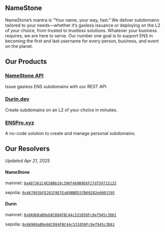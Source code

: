 ## NameStone

NameStone’s mantra is “Your name, your way, fast.” We deliver subdomains tailored to your needs—whether it’s gasless issuance or deploying on the L2 of your choice, from trusted to trustless solutions. Whatever your business requires, we are here to serve. Our number one goal is to support ENS in becoming the first and last username for every person, business, and event on the planet.

## Our Products

### [NameStone API](https://namestone.xyz/)
Issue gasless ENS subdomains with our REST API.

### [Durin.dev](https://durin.dev/)
Create subdomains on an L2 of your choice in minutes.

### [ENSPro.xyz](https://enspro.xyz/)

A no-code solution to create and manage personal subdomains.

## Our Resolvers
_Updated Apr 21, 2025_

#### NameStone
mainnet: [`0xA87361C4E58B619c390f469B9E6F27d759715125`](https://etherscan.io/address/0xA87361C4E58B619c390f469B9E6F27d759715125)

sepolia: [`0x467893bFE201F8EfEa09BBD53fB69282e6001595`](https://eth-sepolia.blockscout.com/address/0x467893bFE201F8EfEa09BBD53fB69282e6001595?tab=contract)

#### Durin
mainnet: [`0x8A968aB9eb8C084FBC44c531058Fc9ef945c3D61`](https://etherscan.io/address/0x8A968aB9eb8C084FBC44c531058Fc9ef945c3D61)

sepolia: [`0x8A968aB9eb8C084FBC44c531058Fc9ef945c3D61`](https://sepolia.etherscan.io/address/0x8A968aB9eb8C084FBC44c531058Fc9ef945c3D61)
